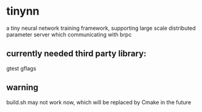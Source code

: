 # tinynn
a tiny neural network training framework, supporting large scale distributed parameter server which communicating with brpc

## currently needed third party library:
gtest gflags

## warning
build.sh may not work now, which will be replaced by Cmake in the future
